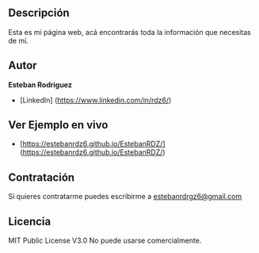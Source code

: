 ## Descripción
Esta es mi página web, acá encontrarás toda la información que necesitas de mí.

## Autor
**Esteban Rodriguez**
* [LinkedIn] (https://www.linkedin.com/in/rdz6/)

## Ver Ejemplo en vivo
- [https://estebanrdz6.github.io/EstebanRDZ/] (https://estebanrdz6.github.io/EstebanRDZ/)
## Contratación
Si quieres contratarme puedes escribirme a estebanrdrgz6@gmail.com

## Licencia
MIT Public License V3.0
No puede usarse comercialmente.
